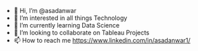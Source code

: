 - 👋 Hi, I’m @asadanwar
- 👀 I’m interested in all things Technology
- 🌱 I’m currently learning Data Science
- 💞️ I’m looking to collaborate on Tableau Projects
- 📫 How to reach me https://www.linkedin.com/in/asadanwar1/

<!---
asadanwar/asadanwar is a ✨ special ✨ repository because its `README.md` (this file) appears on your GitHub profile.
You can click the Preview link to take a look at your changes.
--->
